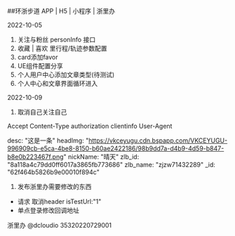##环浙步道  APP | H5 | 小程序 | 浙里办

2022-10-05
1. 关注与粉丝  personInfo 接口
2. 收藏 | 喜欢 里行程/轨迹参数配置
3. card添加favor
4. UE组件配置分享
5. 个人用户中心添加文章类型(待测试)
6. 个人中心和文章界面循环进入

2022-10-09
1. 取消自己关注自己


Accept
Content-Type
authorization
clientinfo
User-Agent


desc: "这是一条"
headImg: "https://vkceyugu.cdn.bspapp.com/VKCEYUGU-996909cb-e5ca-4be8-8150-b60ae2422186/98b9dd7a-d4b9-4d59-b847-b8e0b223467f.png"
nickName: "晴天"
zlb_id: "8a118a4c79dd0ff6017a3865fb773686"
zlb_name: "zjzw71432289"
_id: "62f464b5826b9e00010f894c"


1. 发布浙里办需要修改的东西
- 请求 取消header isTestUrl:"1"
- 单点登录修改回调地址

浙里办 @dcloudio  35320220729001